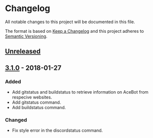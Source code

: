 <!-- markdownlint-disable MD022 MD032 -->
# Changelog
All notable changes to this project will be documented in this file.

The format is based on [Keep a Changelog](http://keepachangelog.com/en/1.0.0/)
and this project adheres to [Semantic Versioning](http://semver.org/spec/v2.0.0.html).

## [Unreleased]

<!-- 
## [NEW] - YYYY-MM-DD
### Added
- Add here.

### Changed
- Change here.

## Removed
- Remove here.
-->

## [3.1.0] - 2018-01-27
### Added
- Add gitstatus and buildstatus to retrieve information on AceBot from respecive websites.
- Add gitstatus command.
- Add buildstatus command.

### Changed
- Fix style error in the discordstatus command.

<!-- [NEW]: http://github.com/olivierlacan/keep-a-changelog/compare/vOLD...vNEW -->
[Unreleased]: http://github.com/Aceheliflyer/AceBot/compare/v3.1.0...HEAD
[3.1.0]: http://github.com/Aceheliflyer/AceBot/compare/v3.1.0...master
